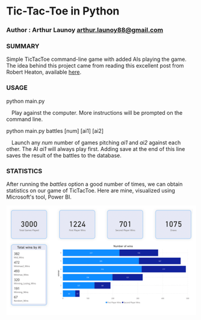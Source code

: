 # Tic-Tac-Toe in Python

### Author : Arthur Launoy <arthur.launoy88@gmail.com>

### SUMMARY

Simple TicTacToe command-line game with added AIs playing the game. The idea behind this project came from reading this excellent post from Robert Heaton, available [here](https://robertheaton.com/2018/10/09/programming-projects-for-advanced-beginners-3-a/.).

### USAGE

python main.py

&emsp;Play against the computer. More instructions will be prompted on the command line.

python main.py battles [num] [ai1] [ai2]

&emsp;Launch any *num* number of games pitching *ai1* and *ai2* against each other. The AI *ai1* will always play first. Adding save at the end of this line saves the result of the battles to the database.


### STATISTICS

After running the *battles* option a good number of times, we can obtain statistics on 
our game of TicTacToe. Here are mine, visualized using Microsoft's tool, Power BI.

<p align="center">
	<img src="Statistics.png"></img>
</p>